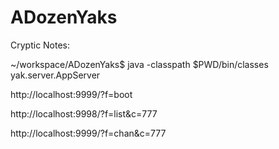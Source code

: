 ADozenYaks
==========

Cryptic Notes:

 ~/workspace/ADozenYaks$ java  -classpath $PWD/bin/classes  yak.server.AppServer 

 http://localhost:9999/?f=boot

 http://localhost:9998/?f=list&c=777

 http://localhost:9999/?f=chan&c=777

